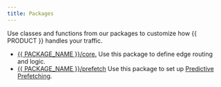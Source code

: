 ```yaml
---
title: Packages
---
```


Use classes and functions from our packages to customize how {{ PRODUCT }} handles your traffic.

- [{{ PACKAGE_NAME }}/core.](/docs/v6.x/api/core) Use this package to define edge routing and logic.
- [{{ PACKAGE_NAME }}/prefetch](/docs/v6.x/api/prefetch) Use this package to set up [Predictive Prefetching](/guides/performance/prefetching).
